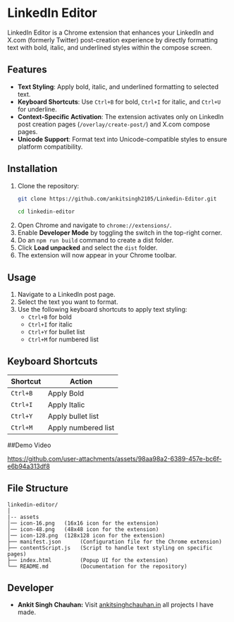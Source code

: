 # LinkedIn Editor  

LinkedIn Editor is a Chrome extension that enhances your LinkedIn and X.com (formerly Twitter) post-creation experience by directly formatting text with bold, italic, and underlined styles within the compose screen.  

## Features  
- **Text Styling**: Apply bold, italic, and underlined formatting to selected text.  
- **Keyboard Shortcuts**: Use `Ctrl+B` for bold, `Ctrl+I` for italic, and `Ctrl+U` for underline.  
- **Context-Specific Activation**: The extension activates only on LinkedIn post creation pages (`/overlay/create-post/`) and X.com compose pages.  
- **Unicode Support**: Format text into Unicode-compatible styles to ensure platform compatibility.  


## Installation  
1. Clone the repository:  
   ```bash
   git clone https://github.com/ankitsingh2105/Linkedin-Editor.git
     
   cd linkedin-editor  

2. Open Chrome and navigate to `chrome://extensions/`.  
3. Enable **Developer Mode** by toggling the switch in the top-right corner.
4. Do an `npm run build` command to create a dist folder.
5. Click **Load unpacked** and select the `dist` folder.  
6. The extension will now appear in your Chrome toolbar.  

## Usage  
1. Navigate to a LinkedIn post page.  
2. Select the text you want to format.  
3. Use the following keyboard shortcuts to apply text styling:  
   - `Ctrl+B` for bold  
   - `Ctrl+I` for italic  
   - `Ctrl+Y` for bullet list   
   - `Ctrl+M` for numbered list  



## Keyboard Shortcuts  
| Shortcut | Action          |  
|----------|-----------------|  
| `Ctrl+B` | Apply Bold       |  
| `Ctrl+I` | Apply Italic     |  
| `Ctrl+Y` | Apply  bullet list  |  
| `Ctrl+M` | Apply  numbered list  |  


##Demo Video

https://github.com/user-attachments/assets/98aa98a2-6389-457e-bc6f-e6b94a313df8


## File Structure  
```plaintext
linkedin-editor/
│
|-- assets
│── icon-16.png   (16x16 icon for the extension)  
│── icon-48.png   (48x48 icon for the extension)  
│── icon-128.png  (128x128 icon for the extension)  
├── manifest.json      (Configuration file for the Chrome extension)  
├── contentScript.js   (Script to handle text styling on specific pages)  
├── index.html         (Popup UI for the extension)  
└── README.md          (Documentation for the repository)

```

## Developer
- **Ankit Singh Chauhan:** Visit [ankitsinghchauhan.in](https://ankitsinghchauhan.in) all projects I have made. 
